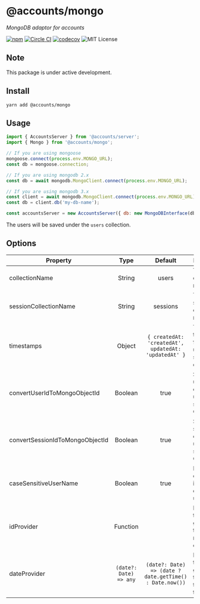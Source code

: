 # @accounts/mongo

_MongoDB adaptor for accounts_

[![npm](https://img.shields.io/npm/v/@accounts/mongo.svg?maxAge=2592000)](https://www.npmjs.com/package/@accounts/mongo)
[![Circle CI](https://circleci.com/gh/accounts-js/mongo.svg?style=shield)](https://circleci.com/gh/accounts-js/mongo)
[![codecov](https://codecov.io/gh/accounts-js/mongo/branch/master/graph/badge.svg)](https://codecov.io/gh/accounts-js/mongo)
![MIT License](https://img.shields.io/badge/license-MIT-blue.svg)

## Note

This package is under active development.

## Install

```
yarn add @accounts/mongo
```

## Usage

```javascript
import { AccountsServer } from '@accounts/server';
import { Mongo } from '@accounts/mongo';

// If you are using mongoose
mongoose.connect(process.env.MONGO_URL);
const db = mongoose.connection;

// If you are using mongodb 2.x
const db = await mongodb.MongoClient.connect(process.env.MONGO_URL);

// If you are using mongodb 3.x
const client = await mongodb.MongoClient.connect(process.env.MONGO_URL);
const db = client.db('my-db-name');

const accountsServer = new AccountsServer({ db: new MongoDBInterface(db) });
```

The users will be saved under the `users` collection.

## Options

| Property                        |          Type          |                         Default                         | Description                                                  |
| ------------------------------- | :--------------------: | :-----------------------------------------------------: | ------------------------------------------------------------ |
| collectionName                  |         String         |                          users                          | The users collection name.                                   |
| sessionCollectionName           |         String         |                        sessions                         | The sessions collection name.                                |
| timestamps                      |         Object         |  `{ createdAt: 'createdAt', updatedAt: 'updatedAt' }`   | The timestamps for the users and sessions collection.        |
| convertUserIdToMongoObjectId    |        Boolean         |                          true                           | Should the user collection use _id as string or ObjectId.    |
| convertSessionIdToMongoObjectId |        Boolean         |                          true                           | Should the session collection use _id as string or ObjectId. |
| caseSensitiveUserName           |        Boolean         |                          true                           | Perform case intensitive query for user name.                |
| idProvider                      |        Function        |                                                         | Function that generate the id for new objects.               |
| dateProvider                    | `(date?: Date) => any` | `(date?: Date) => (date ? date.getTime() : Date.now())` | Function that generate the date for the timestamps.          |
